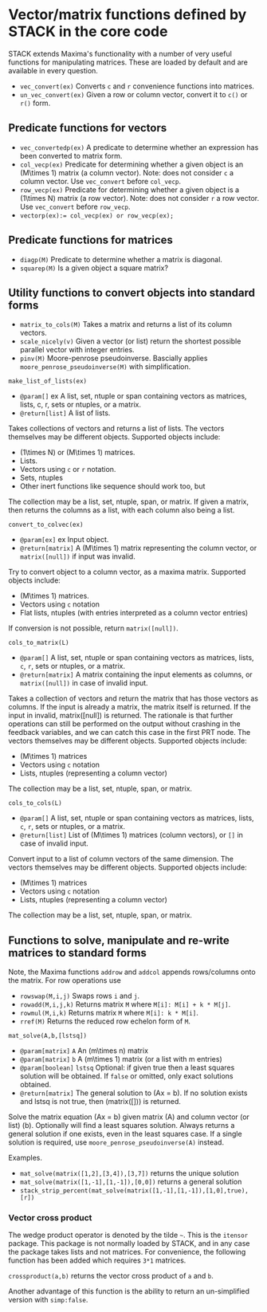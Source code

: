 # Vector/matrix functions defined by STACK in the core code

STACK extends Maxima's functionality with a number of very useful functions for manipulating matrices.  These are loaded by default and are available in every question.

* `vec_convert(ex)` Converts `c` and `r` convenience functions into matrices.
* `un_vec_convert(ex)` Given a row or column vector, convert it to `c()` or `r()` form.

## Predicate functions for vectors

* `vec_convertedp(ex)` A predicate to determine whether an expression has been converted to matrix form.
* `col_vecp(ex)` Predicate for determining whether a given object is an \(M\times 1\) matrix (a column vector). Note: does not consider `c` a column vector. Use `vec_convert` before `col_vecp`.
* `row_vecp(ex)` Predicate for determining whether a given object is a \(1\times N\) matrix (a row vector). Note: does not consider `r` a row vector. Use `vec_convert` before `row_vecp`.
* `vectorp(ex):= col_vecp(ex) or row_vecp(ex);`

## Predicate functions for matrices

* `diagp(M)` Predicate to determine whether a matrix is diagonal.
* `squarep(M)` Is a given object a square matrix?

## Utility functions to convert objects into standard forms

* `matrix_to_cols(M)` Takes a matrix and returns a list of its column vectors.
* `scale_nicely(v)` Given a vector (or list) return the shortest possible parallel vector with integer entries.
* `pinv(M)` Moore-penrose pseudoinverse.  Bascially applies `moore_penrose_pseudoinverse(M)` with simplification.

`make_list_of_lists(ex)`

 * `@param[]` ex A list, set, ntuple or span containing vectors as matrices, lists, c, r, sets or ntuples, or a matrix.
 * `@return[list]` A list of lists.

Takes collections of vectors and returns a list of lists.
The vectors themselves may be different objects. Supported objects include:

* \(1\times N\) or \(M\times 1\) matrices.
* Lists.
* Vectors using `c` or `r` notation.
* Sets, ntuples
* Other inert functions like sequence should work too, but 

The collection may be a list, set, ntuple, span, or matrix.  If given a matrix, then returns the columns as a list, with each column also being a list.

`convert_to_colvec(ex)`

 * `@param[ex]` ex Input object.
 * `@return[matrix]` A \(M\times 1\) matrix representing the column vector, or `matrix([null])` if input was invalid.

Try to convert object to a column vector, as a maxima matrix.
Supported objects include:

 * \(M\times 1\) matrices.
 * Vectors using `c` notation
 * Flat lists, ntuples (with entries interpreted as a column vector entries)
 
If conversion is not possible, return `matrix([null])`.

`cols_to_matrix(L)`

 * `@param[]` A list, set, ntuple or span containing vectors as matrices, lists, `c`, `r`, sets or ntuples, or a matrix.
 * `@return[matrix]` A matrix containing the input elements as columns, or `matrix([null])` in case of invalid input.

Takes a collection of vectors and return the matrix that has those vectors as columns.
If the input is already a matrix, the matrix itself is returned.
If the input in invalid, matrix([null]) is returned.
The rationale is that further operations can still be performed on the output without crashing in the feedback variables, and we can catch this case in the first PRT node.
The vectors themselves may be different objects. Supported objects include:

* \(M\times 1\) matrices
* Vectors using `c` notation
* Lists, ntuples (representing a column vector)

The collection may be a list, set, ntuple, span, or matrix.

`cols_to_cols(L)`

* `@param[]` A list, set, ntuple or span containing vectors as matrices, lists, `c`, `r`, sets or ntuples, or a matrix.
* `@return[list]` List of \(M\times 1\) matrices (column vectors), or `[]` in case of invalid input.

Convert input to a list of column vectors of the same dimension.
The vectors themselves may be different objects. Supported objects include:

* \(M\times 1\) matrices
* Vectors using `c` notation
* Lists, ntuples (representing a column vector)

The collection may be a list, set, ntuple, span, or matrix.

## Functions to solve, manipulate and re-write matrices to standard forms

Note, the Maxima functions `addrow` and `addcol` appends rows/columns onto the matrix.  For row operations use

* `rowswap(M,i,j)` Swaps rows `i` and `j`.
* `rowadd(M,i,j,k)` Returns matrix `M` where `M[i]: M[i] + k * M[j]`.
* `rowmul(M,i,k)` Returns matrix `M` where `M[i]: k * M[i]`.
* `rref(M)` Returns the reduced row echelon form of `M`.


`mat_solve(A,b,[lstsq])`

 * `@param[matrix]` `A` An \(m\times n\) matrix
 * `@param[matrix]` `b` A \(m\times 1\) matrix (or a list with m entries)
 * `@param[boolean]` `lstsq` Optional: if given true then a least squares solution will be obtained. If `false` or omitted, only exact solutions obtained.
 * `@return[matrix]` The general solution to \(Ax = b\). If no solution exists and lstsq is not true, then \(matrix([])\) is returned.
 
Solve the matrix equation \(Ax = b\) given matrix \(A\) and column vector (or list) \(b\).
Optionally will find a least squares solution.
Always returns a general solution if one exists, even in the least squares case.
If a single solution is required, use `moore_penrose_pseudoinverse(A)` instead.

Examples.

* `mat_solve(matrix([1,2],[3,4]),[3,7])` returns the unique solution
* `mat_solve(matrix([1,-1],[1,-1]),[0,0])` returns a general solution
* `stack_strip_percent(mat_solve(matrix([1,-1],[1,-1]),[1,0],true),[r])`



### Vector cross product ###

The wedge product operator is denoted by the tilde `~`.  This is the `itensor` package.  This package is not normally loaded by STACK, and in any case the package takes lists and not matrices.  For convenience, the following function has been added which requires `3*1` matrices.

`crossproduct(a,b)` returns the vector cross product of `a` and `b`.

Another advantage of this function is the ability to return an un-simplified version with `simp:false`.



